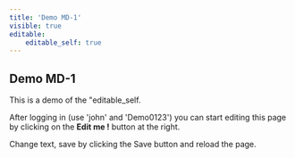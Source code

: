 ```yaml
---
title: 'Demo MD-1'
visible: true
editable:
    editable_self: true
---
```


## Demo MD-1

This is a demo of the "editable_self.

After logging in (use 'john' and 'Demo0123') you can start editing this page by clicking on the <b>Edit me !</b> button at the right.

Change text, save by clicking the Save button and reload the page.
